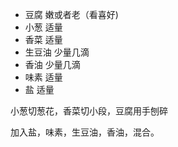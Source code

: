 - 豆腐    嫩或者老（看喜好)
- 小葱    适量
- 香菜    适量
- 生豆油  少量几滴
- 香油    少量几滴
- 味素    适量
- 盐      适量


小葱切葱花，香菜切小段，豆腐用手刨碎

加入盐，味素，生豆油，香油，混合。